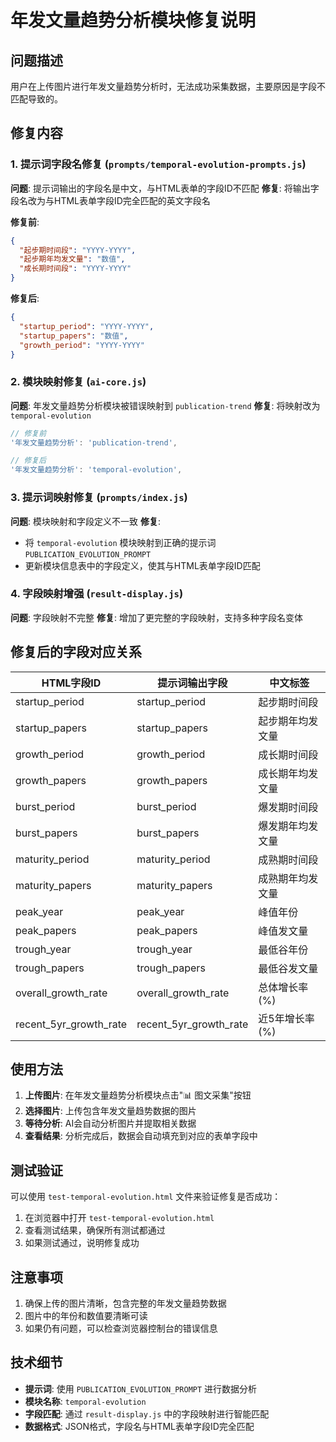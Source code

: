 # 年发文量趋势分析模块修复说明

## 问题描述
用户在上传图片进行年发文量趋势分析时，无法成功采集数据，主要原因是字段不匹配导致的。

## 修复内容

### 1. 提示词字段名修复 (`prompts/temporal-evolution-prompts.js`)
**问题**: 提示词输出的字段名是中文，与HTML表单的字段ID不匹配
**修复**: 将输出字段名改为与HTML表单字段ID完全匹配的英文字段名

**修复前**:
```json
{
  "起步期时间段": "YYYY-YYYY",
  "起步期年均发文量": "数值",
  "成长期时间段": "YYYY-YYYY"
}
```

**修复后**:
```json
{
  "startup_period": "YYYY-YYYY",
  "startup_papers": "数值",
  "growth_period": "YYYY-YYYY"
}
```

### 2. 模块映射修复 (`ai-core.js`)
**问题**: 年发文量趋势分析模块被错误映射到 `publication-trend`
**修复**: 将映射改为 `temporal-evolution`

```javascript
// 修复前
'年发文量趋势分析': 'publication-trend',

// 修复后
'年发文量趋势分析': 'temporal-evolution',
```

### 3. 提示词映射修复 (`prompts/index.js`)
**问题**: 模块映射和字段定义不一致
**修复**: 
- 将 `temporal-evolution` 模块映射到正确的提示词 `PUBLICATION_EVOLUTION_PROMPT`
- 更新模块信息表中的字段定义，使其与HTML表单字段ID匹配

### 4. 字段映射增强 (`result-display.js`)
**问题**: 字段映射不完整
**修复**: 增加了更完整的字段映射，支持多种字段名变体

## 修复后的字段对应关系

| HTML字段ID | 提示词输出字段 | 中文标签 |
|------------|---------------|----------|
| startup_period | startup_period | 起步期时间段 |
| startup_papers | startup_papers | 起步期年均发文量 |
| growth_period | growth_period | 成长期时间段 |
| growth_papers | growth_papers | 成长期年均发文量 |
| burst_period | burst_period | 爆发期时间段 |
| burst_papers | burst_papers | 爆发期年均发文量 |
| maturity_period | maturity_period | 成熟期时间段 |
| maturity_papers | maturity_papers | 成熟期年均发文量 |
| peak_year | peak_year | 峰值年份 |
| peak_papers | peak_papers | 峰值发文量 |
| trough_year | trough_year | 最低谷年份 |
| trough_papers | trough_papers | 最低谷发文量 |
| overall_growth_rate | overall_growth_rate | 总体增长率(%) |
| recent_5yr_growth_rate | recent_5yr_growth_rate | 近5年增长率(%) |

## 使用方法

1. **上传图片**: 在年发文量趋势分析模块点击"📊 图文采集"按钮
2. **选择图片**: 上传包含年发文量趋势数据的图片
3. **等待分析**: AI会自动分析图片并提取相关数据
4. **查看结果**: 分析完成后，数据会自动填充到对应的表单字段中

## 测试验证

可以使用 `test-temporal-evolution.html` 文件来验证修复是否成功：

1. 在浏览器中打开 `test-temporal-evolution.html`
2. 查看测试结果，确保所有测试都通过
3. 如果测试通过，说明修复成功

## 注意事项

1. 确保上传的图片清晰，包含完整的年发文量趋势数据
2. 图片中的年份和数值要清晰可读
3. 如果仍有问题，可以检查浏览器控制台的错误信息

## 技术细节

- **提示词**: 使用 `PUBLICATION_EVOLUTION_PROMPT` 进行数据分析
- **模块名称**: `temporal-evolution`
- **字段匹配**: 通过 `result-display.js` 中的字段映射进行智能匹配
- **数据格式**: JSON格式，字段名与HTML表单字段ID完全匹配
